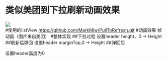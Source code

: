 类似美团到下拉刷新动画效果
==
![](https://github.com/zjdyhant/MeiTuanAnimation/blob/master/app/src/main/res/raw/meituanAnim.gif)<br>
#使用的listView
https://github.com/MarkMjw/PullToRefresh.git
#动画效果
帧动画（图片来自美团）
#整体实现
##下拉过程
设置header height，0 -> Height
##刷新后弹回
设置header marginTop,0 -> Height
##弹回后

设置header高度为0

<br>



